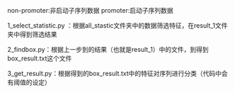 


non-promoter:非启动子序列数据
promoter:启动子序列数据

1_select_statistic.py ：根据all_stastic文件夹中的数据筛选特征，在result_1文件夹中得到筛选结果

2_findbox.py：根据上一步到的结果（也就是result_1）中的文件，到得到box_result.txt这个文件

3_get_result.py：根据得到的box_result.txt中的特征对序列进行分类（代码中会有阈值的设定）
